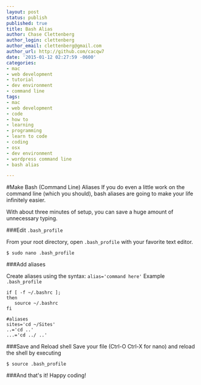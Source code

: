 ```yaml
---
layout: post
status: publish
published: true
title: Bash Alias
author: Chase Clettenberg
author_login: clettenberg
author_email: clettenberg@gmail.com
author_url: http://github.com/cacqw7
date: '2015-01-12 02:27:59 -0600'
categories:
- mac
- web development
- tutorial
- dev environment
- command line
tags:
- mac
- web development
- code
- how to
- learning
- programming
- learn to code
- coding
- osx
- dev environment
- wordpress command line
- bash alias

---
```

#Make Bash (Command Line) Aliases
If you do even a little work on the command line (which you should), bash aliases are going to make your life infinitely easier.

With about three minutes of setup, you can save a huge amount of unnecessary typing.

###Edit `.bash_profile`

From your root directory, open `.bash_profile` with your favorite text editor.

	$ sudo nano .bash_profile

###Add aliases

Create aliases using the syntax: `alias='command here'`
Example `.bash_profile`

	if [ -f ~/.bashrc ];
	then
	   source ~/.bashrc
	fi

	#aliases
	sites='cd ~/Sites'
	..='cd ..'
	...='cd ../ ..'

###Save and Reload shell
Save your file (Ctrl-O Ctrl-X for nano) and reload the shell by executing

	$ source .bash_profile

###And that's it!
Happy coding!
